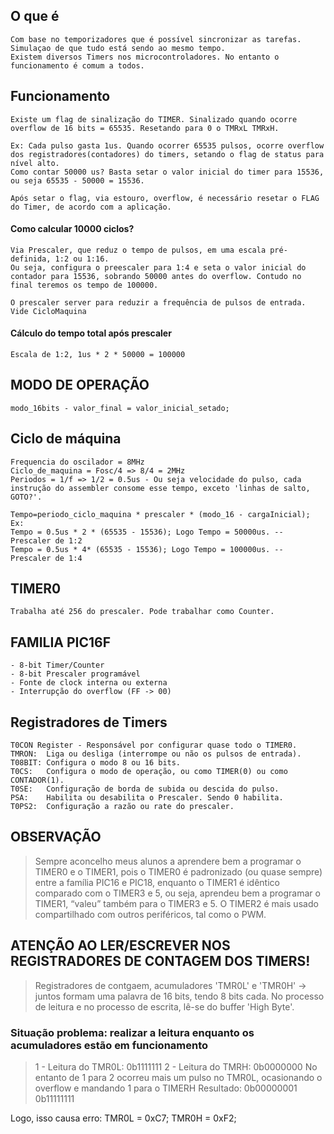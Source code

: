 ## O que é
    Com base no temporizadores que é possível sincronizar as tarefas. Simulaçao de que tudo está sendo ao mesmo tempo.
    Existem diversos Timers nos microcontroladores. No entanto o funcionamento é comum a todos.

## Funcionamento

    Existe um flag de sinalização do TIMER. Sinalizado quando ocorre overflow de 16 bits = 65535. Resetando para 0 o TMRxL TMRxH.

    Ex: Cada pulso gasta 1us. Quando ocorrer 65535 pulsos, ocorre overflow dos registradores(contadores) do timers, setando o flag de status para nível alto.
    Como contar 50000 us? Basta setar o valor inicial do timer para 15536, ou seja 65535 - 50000 = 15536.

    Após setar o flag, via estouro, overflow, é necessário resetar o FLAG do Timer, de acordo com a aplicação.

#### Como calcular 10000 ciclos?

    Via Prescaler, que reduz o tempo de pulsos, em uma escala pré-definida, 1:2 ou 1:16.
    Ou seja, configura o preescaler para 1:4 e seta o valor inicial do contador para 15536, sobrando 50000 antes do overflow. Contudo no final teremos os tempo de 100000.

    O prescaler server para reduzir a frequência de pulsos de entrada. Vide CicloMaquina

#### Cálculo do tempo total após prescaler

    Escala de 1:2, 1us * 2 * 50000 = 100000

## MODO DE OPERAÇÃO

    modo_16bits - valor_final = valor_inicial_setado;

## Ciclo de máquina

    Frequencia do oscilador = 8MHz
    Ciclo_de_maquina = Fosc/4 => 8/4 = 2MHz
    Periodos = 1/f => 1/2 = 0.5us - Ou seja velocidade do pulso, cada instrução do assembler consome esse tempo, exceto 'linhas de salto, GOTO?'.

    Tempo=periodo_ciclo_maquina * prescaler * (modo_16 - cargaInicial);
    Ex: 
    Tempo = 0.5us * 2 * (65535 - 15536); Logo Tempo = 50000us. -- Prescaler de 1:2
    Tempo = 0.5us * 4* (65535 - 15536); Logo Tempo = 100000us. -- Prescaler de 1:4

## TIMER0
    Trabalha até 256 do prescaler. Pode trabalhar como Counter.

## FAMILIA PIC16F
    - 8-bit Timer/Counter
    - 8-bit Prescaler programável
    - Fonte de clock interna ou externa
    - Interrupção do overflow (FF -> 00)    

## Registradores de Timers
    T0CON Register - Responsável por configurar quase todo o TIMER0.
    TMRON:  Liga ou desliga (interrompe ou não os pulsos de entrada).
    T08BIT: Configura o modo 8 ou 16 bits.
    T0CS:   Configura o modo de operação, ou como TIMER(0) ou como CONTADOR(1).
    T0SE:   Configuração de borda de subida ou descida do pulso.
    PSA:    Habilita ou desabilita o Prescaler. Sendo 0 habilita.
    T0PS2:  Configuração a razão ou rate do prescaler.

## OBSERVAÇÃO 
> Sempre aconcelho meus alunos a aprendere bem a programar o TIMER0 e o TIMER1, pois o TIMER0 é padronizado (ou quase sempre) entre a família PIC16 e PIC18, enquanto o TIMER1 é idêntico comparado com o TIMER3 e 5, ou seja, aprendeu bem a programar o TIMER1, “valeu” também para o TIMER3 e 5.
> O TIMER2 é mais usado compartilhado com outros periféricos, tal como o PWM.

## ATENÇÃO AO LER/ESCREVER NOS REGISTRADORES DE CONTAGEM DOS TIMERS!
> Registradores de contgaem, acumuladores 'TMR0L' e 'TMR0H' -> juntos formam uma palavra de 16 bits, tendo 8 bits cada.
> No processo de leitura e no processo de escrita, lê-se do buffer 'High Byte'.
### Situação problema: realizar a leitura enquanto os acumuladores estão em funcionamento
> 1 - Leitura do TMR0L: 0b1111111
> 2 - Leitura do TMRH:  0b0000000
> No entanto de 1 para 2 ocorreu mais um pulso no TMR0L, ocasionando o overflow e mandando 1 para o TIMERH
> Resultado: 0b00000001 0b11111111

Logo, isso causa erro:
TMR0L = 0xC7;
TMR0H = 0xF2;